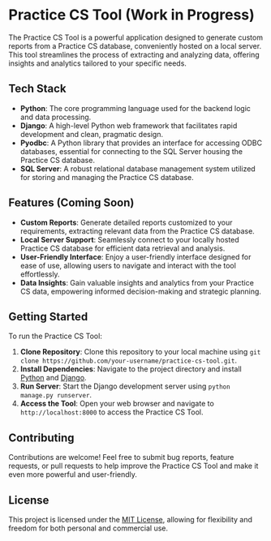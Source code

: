# Practice CS Tool (Work in Progress)

The Practice CS Tool is a powerful application designed to generate custom reports from a Practice CS database, conveniently hosted on a local server. This tool streamlines the process of extracting and analyzing data, offering insights and analytics tailored to your specific needs.

## Tech Stack

- **Python**: The core programming language used for the backend logic and data processing.
- **Django**: A high-level Python web framework that facilitates rapid development and clean, pragmatic design.
- **Pyodbc**: A Python library that provides an interface for accessing ODBC databases, essential for connecting to the SQL Server housing the Practice CS database.
- **SQL Server**: A robust relational database management system utilized for storing and managing the Practice CS database.

## Features (Coming Soon)

- **Custom Reports**: Generate detailed reports customized to your requirements, extracting relevant data from the Practice CS database.
- **Local Server Support**: Seamlessly connect to your locally hosted Practice CS database for efficient data retrieval and analysis.
- **User-Friendly Interface**: Enjoy a user-friendly interface designed for ease of use, allowing users to navigate and interact with the tool effortlessly.
- **Data Insights**: Gain valuable insights and analytics from your Practice CS data, empowering informed decision-making and strategic planning.

## Getting Started

To run the Practice CS Tool:

1. **Clone Repository**: Clone this repository to your local machine using `git clone https://github.com/your-username/practice-cs-tool.git`.
2. **Install Dependencies**: Navigate to the project directory and install [Python](https://www.python.org/downloads/) and [Django](https://www.djangoproject.com/).
3. **Run Server**: Start the Django development server using `python manage.py runserver`.
4. **Access the Tool**: Open your web browser and navigate to `http://localhost:8000` to access the Practice CS Tool.

## Contributing

Contributions are welcome! Feel free to submit bug reports, feature requests, or pull requests to help improve the Practice CS Tool and make it even more powerful and user-friendly.

## License

This project is licensed under the [MIT License](LICENSE), allowing for flexibility and freedom for both personal and commercial use.
